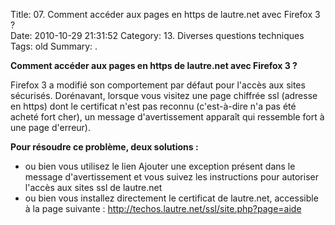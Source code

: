Title: 07. Comment accéder aux pages en https de lautre.net avec Firefox 3 ?  
Date: 2010-10-29 21:31:52
Category: 13. Diverses questions techniques
Tags: old
Summary:  . 

**Comment accéder aux pages en https de lautre.net avec Firefox 3 ?** 

Firefox 3 a modifié son comportement par défaut pour l'accès aux sites sécurisés. Dorénavant, lorsque vous visitez une page chiffrée ssl (adresse en https) dont le certificat n'est pas reconnu (c'est-à-dire n'a pas été acheté fort cher), un message d'avertissement apparaît qui ressemble fort à une page d'erreur).

**Pour résoudre ce problème, deux solutions :**

- ou bien vous utilisez le lien Ajouter une exception présent dans le message d'avertissement et vous suivez les instructions pour autoriser l'accès aux sites ssl de lautre.net
- ou bien vous installez directement le certificat de lautre.net, accessible à la page suivante : http://techos.lautre.net/ssl/site.php?page=aide 

